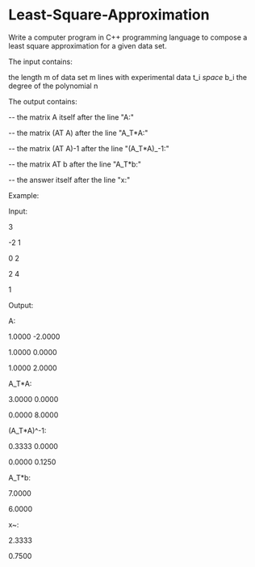 # Least-Square-Approximation
Write a computer program in C++ programming language to compose a least square approximation for a given data set.

The input contains:

the length m of data set
m lines with experimental data t_i *space* b_i
the degree of the polynomial n

The output contains:

-- the matrix A itself after the line "A:"

-- the matrix (AT A) after the line "A_T*A:"

-- the matrix (AT A)-1 after the line "(A_T*A)_-1:"

-- the matrix AT b after the line "A_T*b:"

-- the answer itself after the line "x:"

Example: 

Input:

3

-2 1

0 2

2 4

1

Output:

A:

1.0000 -2.0000

1.0000 0.0000

1.0000 2.0000

A_T*A:

3.0000 0.0000

0.0000 8.0000

(A_T*A)^-1:

0.3333 0.0000

0.0000 0.1250

A_T*b:

7.0000

6.0000

x~:

2.3333

0.7500
